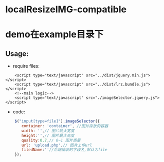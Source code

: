 # localResizeIMG-compatible
demo在example目录下
====
## Usage:

* require files:
```
    <script type="text/javascript" src="../dist/jquery.min.js"></script>
    <script type="text/javascript" src="../dist/lrz.bundle.js"></script>
    <!--main logic-->
    <script type="text/javascript" src="./imageSelector.jquery.js"></script>
```
* code:
```javascript
    $("input[type=file]").imageSelector({
       container: 'container', //图片存放的容器
       width: '',// 图片最大宽度
       height:'',// 图片最大高度
       quality:0.7,// 0~1 图片质量
       url: 'upload.php',// 图片上传url
       filedName:''//后端接收的字段名,默认为file
    });
```
